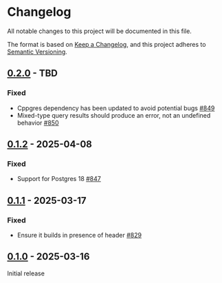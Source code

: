# Changelog

All notable changes to this project will be documented in this file.

The format is based on [Keep a Changelog](https://keepachangelog.com/en/1.0.0/), and this project adheres
to [Semantic Versioning](https://semver.org/spec/v2.0.0.html).

## [0.2.0] - TBD

### Fixed

* Cppgres dependency has been updated to avoid potential bugs [#849](https://github.com/omnigres/omnigres/pull/849)
* Mixed-type query results should produce an error, not an undefined
  behavior [#850](https://github.com/omnigres/omnigres/pull/850)

## [0.1.2] - 2025-04-08

### Fixed

* Support for Postgres 18 [#847](https://github.com/omnigres/omnigres/pull/847)

## [0.1.1] - 2025-03-17

### Fixed

* Ensure it builds in presence of <generator> header [#829](https://github.com/omnigres/omnigres/pull/829)

## [0.1.0] - 2025-03-16

Initial release

[Unreleased]: https://github.com/omnigres/omnigres/commits/next/omni_sqlite

[0.1.0]: [https://github.com/omnigres/omnigres/pull/759]

[0.1.1]: [https://github.com/omnigres/omnigres/pull/829]

[0.1.2]: [https://github.com/omnigres/omnigres/pull/847]

[0.2.0]: [https://github.com/omnigres/omnigres/pull/848]
